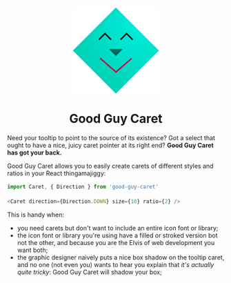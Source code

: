 <h1 align="center">
  <img src="good-guy-caret.png" width="200" />
  <br />
    <br />
  Good Guy Caret
</h1>

Need your tooltip to point to the source of its existence? Got a select that ought to have a nice, juicy caret pointer at its right end? **Good Guy Caret has got your back.**

Good Guy Caret allows you to easily create carets of different styles and ratios in your React thingamajiggy:

```js
import Caret, { Direction } from 'good-guy-caret'

<Caret direction={Direction.DOWN} size={10} ratio={2} />
```

This is handy when:

* you need carets but don't want to include an entire icon font or library;
* the icon font or library you're using have a filled or stroked version bot not the other, and because you are the Elvis of web development you want both;
* the graphic designer naively puts a nice box shadow on the tooltip caret, and no one (not even you) wants to hear you explain that *it's actually quite tricky*: Good Guy Caret will shadow your box;
